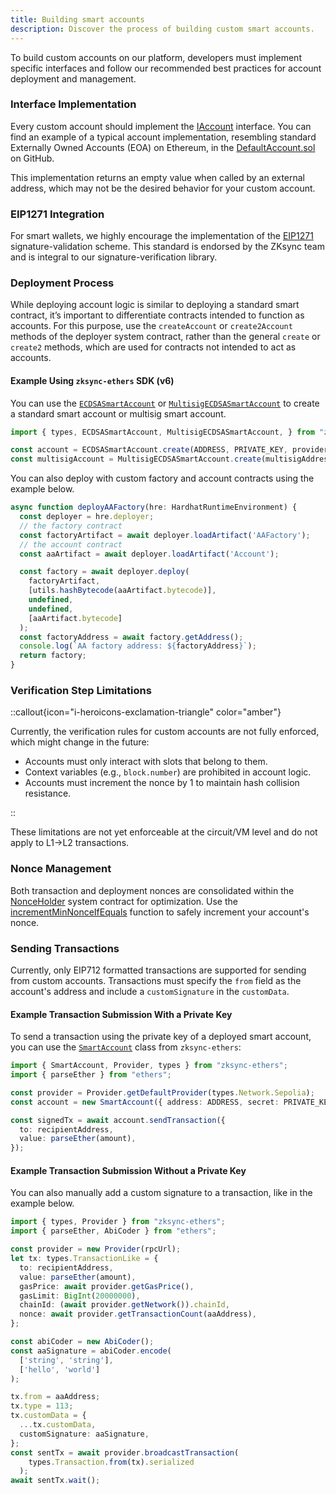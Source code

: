 ```yaml
---
title: Building smart accounts
description: Discover the process of building custom smart accounts.
---
```


To build custom accounts on our platform, developers must implement specific
interfaces and follow our recommended best practices for account deployment and management.

### Interface Implementation

Every custom account should implement the [IAccount](design#iaccount-interface)
interface. You can find an example of a typical account implementation, resembling
standard Externally Owned Accounts (EOA) on Ethereum, in the
[DefaultAccount.sol](https://github.com/matter-labs/era-contracts/blob/main/system-contracts/contracts/DefaultAccount.sol) on GitHub.

This implementation returns an empty value when called by an external address, which may not be the desired behavior for your custom account.

### EIP1271 Integration

For smart wallets, we highly encourage the implementation of the [EIP1271](https://eips.ethereum.org/EIPS/eip-1271) signature-validation scheme.
This standard is endorsed by the ZKsync team and is integral to our signature-verification library.

### Deployment Process

While deploying account logic is similar to deploying a standard smart contract,
it’s important to differentiate contracts intended to function as accounts.
For this purpose, use the `createAccount` or `create2Account` methods of the deployer
system contract, rather than the general `create` or `create2` methods, which are
used for contracts not intended to act as accounts.

#### Example Using `zksync-ethers` SDK (v6)

You can use the [`ECDSASmartAccount`](https://sdk.zksync.io/js/ethers/api/v6/accounts/smartaccount-factories#ecdsasmartaccount) or
[`MultisigECDSASmartAccount`](https://sdk.zksync.io/js/ethers/api/v6/accounts/smartaccount-factories#multisigecdsasmartaccount)
to create a standard smart account or multisig smart account.

```ts
import { types, ECDSASmartAccount, MultisigECDSASmartAccount, } from "zksync-ethers";

const account = ECDSASmartAccount.create(ADDRESS, PRIVATE_KEY, provider);
const multisigAccount = MultisigECDSASmartAccount.create(multisigAddress, [PRIVATE_KEY1, PRIVATE_KEY2], provider);
```

You can also deploy with custom factory and account contracts using the example below.

```ts
async function deployAAFactory(hre: HardhatRuntimeEnvironment) {
  const deployer = hre.deployer;
  // the factory contract
  const factoryArtifact = await deployer.loadArtifact('AAFactory');
  // the account contract
  const aaArtifact = await deployer.loadArtifact('Account');

  const factory = await deployer.deploy(
    factoryArtifact,
    [utils.hashBytecode(aaArtifact.bytecode)],
    undefined,
    undefined,
    [aaArtifact.bytecode]
  );
  const factoryAddress = await factory.getAddress();
  console.log(`AA factory address: ${factoryAddress}`);
  return factory;
}
```

### Verification Step Limitations

::callout{icon="i-heroicons-exclamation-triangle" color="amber"}

Currently, the verification rules for custom accounts are not fully enforced, which might change in the future:

- Accounts must only interact with slots that belong to them.
- Context variables (e.g., `block.number`) are prohibited in account logic.
- Accounts must increment the nonce by 1 to maintain hash collision resistance.

::

These limitations are not yet enforceable at the circuit/VM level and do not apply to L1->L2 transactions.

### Nonce Management

Both transaction and deployment nonces are consolidated within the
[NonceHolder](/zksync-protocol/contracts/system-contracts#nonceholder) system contract for optimization.
Use the [incrementMinNonceIfEquals](https://github.com/matter-labs/era-contracts/blob/6250292a98179cd442516f130540d6f862c06a16/system-contracts/contracts/NonceHolder.sol#L110)
function to safely increment your account's nonce.

### Sending Transactions

Currently, only EIP712 formatted transactions are supported for sending from custom
accounts. Transactions must specify the `from` field as the account's address and
include a `customSignature` in the `customData`.

#### Example Transaction Submission With a Private Key

To send a transaction using the private key of a deployed smart account, you can use the
[`SmartAccount`](/zksync-era/sdk/js/ethers/api/v6/accounts/smartaccount#sendtransaction) class from `zksync-ethers`:

```ts
import { SmartAccount, Provider, types } from "zksync-ethers";
import { parseEther } from "ethers";

const provider = Provider.getDefaultProvider(types.Network.Sepolia);
const account = new SmartAccount({ address: ADDRESS, secret: PRIVATE_KEY }, provider);

const signedTx = await account.sendTransaction({
  to: recipientAddress,
  value: parseEther(amount),
});
```

#### Example Transaction Submission Without a Private Key

You can also manually add a custom signature to a transaction,
like in the example below.

```ts
import { types, Provider } from "zksync-ethers";
import { parseEther, AbiCoder } from "ethers";

const provider = new Provider(rpcUrl);
let tx: types.TransactionLike = {
  to: recipientAddress,
  value: parseEther(amount),
  gasPrice: await provider.getGasPrice(),
  gasLimit: BigInt(20000000),
  chainId: (await provider.getNetwork()).chainId,
  nonce: await provider.getTransactionCount(aaAddress),
};

const abiCoder = new AbiCoder();
const aaSignature = abiCoder.encode(
  ['string', 'string'],
  ['hello', 'world']
);

tx.from = aaAddress;
tx.type = 113;
tx.customData = {
  ...tx.customData,
  customSignature: aaSignature,
};
const sentTx = await provider.broadcastTransaction(
    types.Transaction.from(tx).serialized
  );
await sentTx.wait();
```
